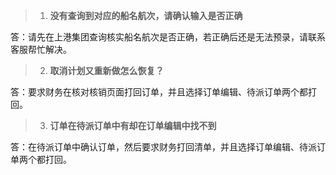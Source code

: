 > 1. **没有查询到对应的船名航次，请确认输入是否正确**

答：请先在上港集团查询核实船名航次是否正确，若正确后还是无法预录，请联系客服帮忙解决。

> 2. **取消计划又重新做怎么恢复？**

答：要求财务在核对核销页面打回订单，并且选择订单编辑、待派订单两个都打回。

> 3. **订单在待派订单中有却在订单编辑中找不到**

答：在待派订单中确认订单，然后要求财务打回清单，并且选择订单编辑、待派订单两个都打回。
